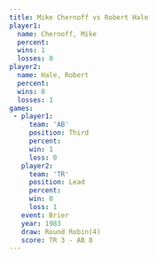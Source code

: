 ```yaml
---
title: Mike Chernoff vs Robert Hale
player1:              
  name: Chernoff, Mike
  percent:            
  wins: 1             
  losses: 0           
player2:              
  name: Hale, Robert  
  percent:            
  wins: 0             
  losses: 1           
games:
 - player1:         
     team: 'AB'     
     position: Third
     percent:       
     win: 1         
     loss: 0        
   player2:        
     team: 'TR'    
     position: Lead
     percent:      
     win: 0        
     loss: 1       
   event: Brier        
   year: 1983          
   draw: Round Robin(4)
   score: TR 3 - AB 8  
---
```


